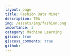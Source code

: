 ```yaml
---
layout: page
title: Fashion Data Miner
description: TBA
img: /assets/img/fashion.png
importance: 3
category: Machine Learning
giscus: true
giscuss_comments: true
github: 
---
```


